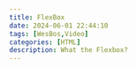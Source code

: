 ```yaml
---
title: FlexBox
date: 2024-06-01 22:44:10
tags: [WesBos,Video]
categories: [HTML]
description: What the Flexbox?
---
```

